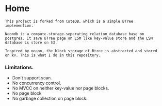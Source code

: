 # Home 
    This project is forked from CuteDB, which is a simple BTree implemention.

    Neondb is a compute-storage-seperating relation database base on postgres. It save BTree page on LSM like key-value store and the LSM database is store on S3.

    Inspired by neaon, the block storage of Btree is abstracted and stored on kv. This is what I do in this repository.

### Limitations.
* Don't support scan.
* No concurrency control.
* No MVCC on neither key-value nor page blocks.
* No page block 
* No garbage collection on page block.

